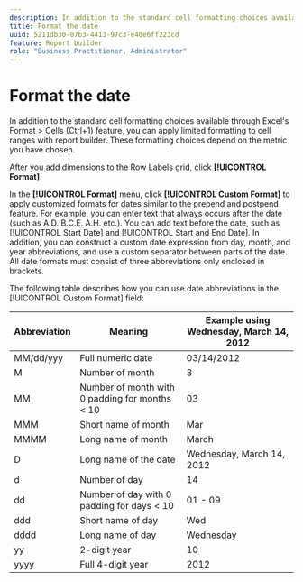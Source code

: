 ```yaml
---
description: In addition to the standard cell formatting choices available through Excel's Format > Cells (Ctrl+1) feature, you can apply limited formatting to cell ranges with report builder. These formatting choices depend on the metric you have chosen.
title: Format the date
uuid: 5211db30-07b3-4413-97c3-e40e6ff223cd
feature: Report builder
role: "Business Practitioner, Administrator"
---
```


# Format the date

In addition to the standard cell formatting choices available through Excel's Format > Cells (Ctrl+1) feature, you can apply limited formatting to cell ranges with report builder. These formatting choices depend on the metric you have chosen.

After you [add dimensions](/help/analyze/report-builder/layout/c-metrics-dimensions/t-add-metrics-and-dimensions.md) to the Row Labels grid, click **[!UICONTROL Format]**.

In the **[!UICONTROL Format]** menu, click **[!UICONTROL Custom Format]** to apply customized formats for dates similar to the prepend and postpend feature. For example, you can enter text that always occurs after the date (such as A.D. B.C.E. A.H. etc.). You can add text before the date, such as [!UICONTROL Start Date] and [!UICONTROL Start and End Date]. In addition, you can construct a custom date expression from day, month, and year abbreviations, and use a custom separator between parts of the date. All date formats must consist of three abbreviations only enclosed in brackets.

The following table describes how you can use date abbreviations in the [!UICONTROL Custom Format] field: 

| Abbreviation  | Meaning  | Example   using Wednesday, March 14, 2012  |
|--- |--- |--- |
|MM/dd/yyy|Full numeric date|03/14/2012|
|M|Number of month|3|
|MM|Number of month with 0 padding for months < 10|03|
|MMM|Short name of month|Mar|
|MMMM|Long name of month|March|
|D|Long name of the date|Wednesday, March 14, 2012|
|d|Number of day|14|
|dd|Number of day with 0 padding for days < 10|01 - 09|
|ddd|Short name of day|Wed|
|dddd|Long name of day|Wednesday|
|yy|2-digit year|10|
|yyyy|Full 4-digit year|2012|
